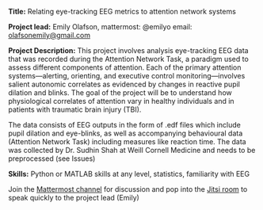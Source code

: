 **Title:** Relating eye-tracking EEG metrics to attention network systems

**Project lead:** Emily Olafson, mattermost: @emilyo email: olafsonemily@gmail.com

**Project Description:** This project involves analysis eye-tracking EEG data that was recorded during the Attention Network Task, a paradigm used to assess different components of attention. Each of the primary attention systems—alerting, orienting, and executive control monitoring—involves salient autonomic correlates as evidenced by changes in reactive pupil dilation and blinks. The goal of the project will be to understand how physiological correlates of attention vary in healthy individuals and in patients with traumatic brain injury (TBI).

The data consists of EEG outputs in the form of .edf files which include pupil dilation and eye-blinks, as well as accompanying behavioural data (Attention Network Task) including measures like reaction time. The data was collected by Dr. Sudhin Shah at Weill Cornell Medicine and needs to be preprocessed (see Issues)

**Skills:** Python or MATLAB skills at any level, statistics, familiarity with EEG

Join the [Mattermost channel](https://mattermost.brainhack.org/brainhack/channels/eyetracking-project) for discussion and pop into the [Jitsi room](https://meet.jit.si/EyeTrackingProject) to speak quickly to the project lead (Emily)
